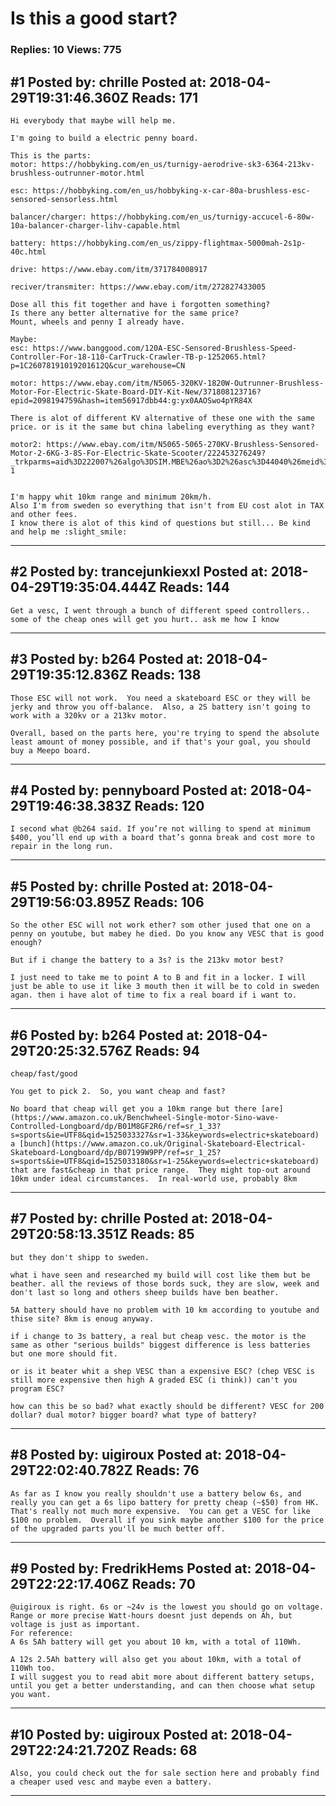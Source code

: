# Is this a good start?

### Replies: 10 Views: 775

## \#1 Posted by: chrille Posted at: 2018-04-29T19:31:46.360Z Reads: 171

```
Hi everybody that maybe will help me.

I'm going to build a electric penny board.

This is the parts:
motor: https://hobbyking.com/en_us/turnigy-aerodrive-sk3-6364-213kv-brushless-outrunner-motor.html

esc: https://hobbyking.com/en_us/hobbyking-x-car-80a-brushless-esc-sensored-sensorless.html

balancer/charger: https://hobbyking.com/en_us/turnigy-accucel-6-80w-10a-balancer-charger-lihv-capable.html

battery: https://hobbyking.com/en_us/zippy-flightmax-5000mah-2s1p-40c.html

drive: https://www.ebay.com/itm/371784008917

reciver/transmiter: https://www.ebay.com/itm/272827433005

Dose all this fit together and have i forgotten something? 
Is there any better alternative for the same price? 
Mount, wheels and penny I already have.

Maybe:
esc: https://www.banggood.com/120A-ESC-Sensored-Brushless-Speed-Controller-For-18-110-CarTruck-Crawler-TB-p-1252065.html?p=1C26078191019201612Q&cur_warehouse=CN

motor: https://www.ebay.com/itm/N5065-320KV-1820W-Outrunner-Brushless-Motor-For-Electric-Skate-Board-DIY-Kit-New/371808123716?epid=2098194759&hash=item56917dbb44:g:yx0AAOSwo4pYR84X

There is alot of different KV alternative of these one with the same price. or is it the same but china labeling everything as they want?

motor2: https://www.ebay.com/itm/N5065-5065-270KV-Brushless-Sensored-Motor-2-6KG-3-8S-For-Electric-Skate-Scooter/222453276249?_trkparms=aid%3D222007%26algo%3DSIM.MBE%26ao%3D2%26asc%3D44040%26meid%3D174f1c1551a04636a855c12ff370cd30%26pid%3D100623%26rk%3D2%26rkt%3D6%26mehot%3Dpp%26sd%3D371808123716%26itm%3D222453276249&_trksid=p2047675.c100623.m-1


I'm happy whit 10km range and minimum 20km/h. 
Also I'm from sweden so everything that isn't from EU cost alot in TAX and other fees. 
I know there is alot of this kind of questions but still... Be kind and help me :slight_smile:
```

---
## \#2 Posted by: trancejunkiexxl Posted at: 2018-04-29T19:35:04.444Z Reads: 144

```
Get a vesc, I went through a bunch of different speed controllers.. some of the cheap ones will get you hurt.. ask me how I know
```

---
## \#3 Posted by: b264 Posted at: 2018-04-29T19:35:12.836Z Reads: 138

```
Those ESC will not work.  You need a skateboard ESC or they will be jerky and throw you off-balance.  Also, a 2S battery isn't going to work with a 320kv or a 213kv motor.

Overall, based on the parts here, you're trying to spend the absolute least amount of money possible, and if that's your goal, you should buy a Meepo board.
```

---
## \#4 Posted by: pennyboard Posted at: 2018-04-29T19:46:38.383Z Reads: 120

```
I second what @b264 said. If you’re not willing to spend at minimum $400, you’ll end up with a board that’s gonna break and cost more to repair in the long run.
```

---
## \#5 Posted by: chrille Posted at: 2018-04-29T19:56:03.895Z Reads: 106

```
So the other ESC will not work ether? som other jused that one on a penny on youtube, but mabey he died. Do you know any VESC that is good enough?

But if i change the battery to a 3s? is the 213kv motor best? 

I just need to take me to point A to B and fit in a locker. I will just be able to use it like 3 mouth then it will be to cold in sweden agan. then i have alot of time to fix a real board if i want to.
```

---
## \#6 Posted by: b264 Posted at: 2018-04-29T20:25:32.576Z Reads: 94

```
cheap/fast/good

You get to pick 2.  So, you want cheap and fast?

No board that cheap will get you a 10km range but there [are](https://www.amazon.co.uk/Benchwheel-Single-motor-Sino-wave-Controlled-Longboard/dp/B01M8GF2R6/ref=sr_1_33?s=sports&ie=UTF8&qid=1525033327&sr=1-33&keywords=electric+skateboard) a [bunch](https://www.amazon.co.uk/Original-Skateboard-Electrical-Skateboard-Longboard/dp/B07199W9PP/ref=sr_1_25?s=sports&ie=UTF8&qid=1525033180&sr=1-25&keywords=electric+skateboard) that are fast&cheap in that price range.  They might top-out around 10km under ideal circumstances.  In real-world use, probably 8km
```

---
## \#7 Posted by: chrille Posted at: 2018-04-29T20:58:13.351Z Reads: 85

```
but they don't shipp to sweden. 

what i have seen and researched my build will cost like them but be beather. all the reviews of those bords suck, they are slow, week and don't last so long and others sheep builds have ben beather.

5A battery should have no problem with 10 km according to youtube and thise site? 8km is enoug anyway.

if i change to 3s battery, a real but cheap vesc. the motor is the same as other "serious builds" biggest difference is less batteries but one more should fit.

or is it beater whit a shep VESC than a expensive ESC? (chep VESC is still more expensive then high A graded ESC (i think)) can't you program ESC? 

how can this be so bad? what exactly should be different? VESC for 200 dollar? dual motor? bigger board? what type of battery?
```

---
## \#8 Posted by: uigiroux Posted at: 2018-04-29T22:02:40.782Z Reads: 76

```
As far as I know you really shouldn't use a battery below 6s, and really you can get a 6s lipo battery for pretty cheap (~$50) from HK.  That's really not much more expensive.  You can get a VESC for like $100 no problem.  Overall if you sink maybe another $100 for the price of the upgraded parts you'll be much better off.
```

---
## \#9 Posted by: FredrikHems Posted at: 2018-04-29T22:22:17.406Z Reads: 70

```
@uigiroux is right. 6s or ~24v is the lowest you should go on voltage. Range or more precise Watt-hours doesnt just depends on Ah, but voltage is just as important. 
For reference: 
A 6s 5Ah battery will get you about 10 km, with a total of 110Wh.

A 12s 2.5Ah battery will also get you about 10km, with a total of 110Wh too.
I will suggest you to read abit more about different battery setups, until you get a better understanding, and can then choose what setup you want.
```

---
## \#10 Posted by: uigiroux Posted at: 2018-04-29T22:24:21.720Z Reads: 68

```
Also, you could check out the for sale section here and probably find a cheaper used vesc and maybe even a battery.
```

---
